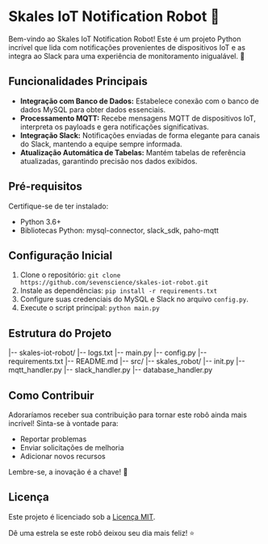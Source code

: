 # Skales IoT Notification Robot 🤖

Bem-vindo ao Skales IoT Notification Robot! Este é um projeto Python incrível que lida com notificações provenientes de dispositivos IoT e as integra ao Slack para uma experiência de monitoramento inigualável. 🚀

## Funcionalidades Principais
- **Integração com Banco de Dados:** Estabelece conexão com o banco de dados MySQL para obter dados essenciais.
- **Processamento MQTT:** Recebe mensagens MQTT de dispositivos IoT, interpreta os payloads e gera notificações significativas.
- **Integração Slack:** Notificações enviadas de forma elegante para canais do Slack, mantendo a equipe sempre informada.
- **Atualização Automática de Tabelas:** Mantém tabelas de referência atualizadas, garantindo precisão nos dados exibidos.

## Pré-requisitos
Certifique-se de ter instalado:
- Python 3.6+
- Bibliotecas Python: mysql-connector, slack_sdk, paho-mqtt

## Configuração Inicial
1. Clone o repositório: `git clone https://github.com/sevenscience/skales-iot-robot.git`
2. Instale as dependências: `pip install -r requirements.txt`
3. Configure suas credenciais do MySQL e Slack no arquivo `config.py`.
4. Execute o script principal: `python main.py`

## Estrutura do Projeto
|-- skales-iot-robot/
|-- logs.txt
|-- main.py
|-- config.py
|-- requirements.txt
|-- README.md
|-- src/
|-- skales_robot/
|-- init.py
|-- mqtt_handler.py
|-- slack_handler.py
|-- database_handler.py


## Como Contribuir
Adoraríamos receber sua contribuição para tornar este robô ainda mais incrível! Sinta-se à vontade para:
- Reportar problemas
- Enviar solicitações de melhoria
- Adicionar novos recursos

Lembre-se, a inovação é a chave! 🚀

## Licença
Este projeto é licenciado sob a [Licença MIT](LICENSE).

Dê uma estrela se este robô deixou seu dia mais feliz! ⭐️

